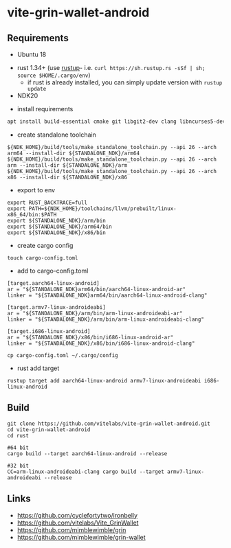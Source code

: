 # vite-grin-wallet-android


## Requirements
- Ubuntu 18
* rust 1.34+ (use [rustup]((https://www.rustup.rs/))- i.e. `curl https://sh.rustup.rs -sSf | sh; source $HOME/.cargo/env`)
  * if rust is already installed, you can simply update version with `rustup update`
* NDK20

- install requirements
```sh
apt install build-essential cmake git libgit2-dev clang libncurses5-dev libncursesw5-dev zlib1g-dev pkg-config libssl-dev llvm
```

- create standalone toolchain
```
${NDK_HOME}/build/tools/make_standalone_toolchain.py --api 26 --arch arm64 --install-dir ${STANDALONE_NDK}/arm64
${NDK_HOME}/build/tools/make_standalone_toolchain.py --api 26 --arch arm --install-dir ${STANDALONE_NDK}/arm
${NDK_HOME}/build/tools/make_standalone_toolchain.py --api 26 --arch x86 --install-dir ${STANDALONE_NDK}/x86
```

- export to env

```
export RUST_BACKTRACE=full
export PATH=${NDK_HOME}/toolchains/llvm/prebuilt/linux-x86_64/bin:$PATH
export ${STANDALONE_NDK}/arm/bin
export ${STANDALONE_NDK}/arm64/bin
export ${STANDALONE_NDK}/x86/bin
```

- create cargo config

```
touch cargo-config.toml
```

- add to cargo-config.toml
```
[target.aarch64-linux-android]
ar = "${STANDALONE_NDK}arm64/bin/aarch64-linux-android-ar"
linker = "${STANDALONE_NDK}arm64/bin/aarch64-linux-android-clang"

[target.armv7-linux-androideabi]
ar = "${STANDALONE_NDK}/arm/bin/arm-linux-androideabi-ar"
linker = "${STANDALONE_NDK}/arm/bin/arm-linux-androideabi-clang"

[target.i686-linux-android]
ar = "${STANDALONE_NDK}/x86/bin/i686-linux-android-ar"
linker = "${STANDALONE_NDK}/x86/bin/i686-linux-android-clang"
```
```
cp cargo-config.toml ~/.cargo/config
```

- rust add target

```
rustup target add aarch64-linux-android armv7-linux-androideabi i686-linux-android
```


## Build 
```
git clone https://github.com/vitelabs/vite-grin-wallet-android.git
cd vite-grin-wallet-android
cd rust

#64 bit
cargo build --target aarch64-linux-android --release

#32 bit
CC=arm-linux-androideabi-clang cargo build --target armv7-linux-androideabi --release
```

## Links
- https://github.com/cyclefortytwo/ironbelly
- https://github.com/vitelabs/Vite_GrinWallet
- https://github.com/mimblewimble/grin
- https://github.com/mimblewimble/grin-wallet


